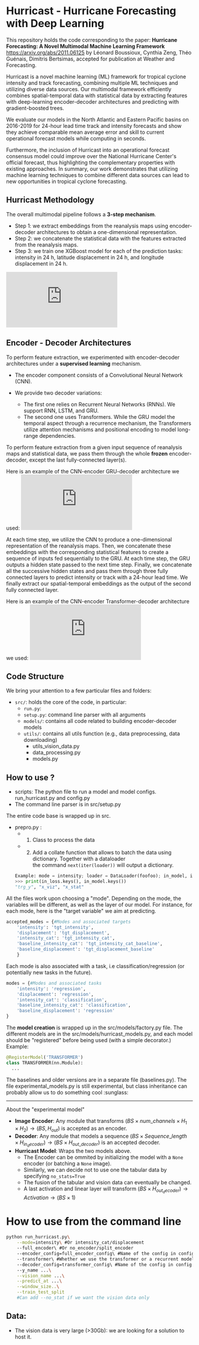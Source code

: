 # Hurricast - Hurricane Forecasting with Deep Learning

This repository holds the code corresponding to the paper:
**Hurricane Forecasting: A Novel Multimodal Machine Learning Framework**
https://arxiv.org/abs/2011.06125
by Léonard Boussioux, Cynthia Zeng, Théo Guénais, Dimitris Bertsimas, accepted for publication at Weather and Forecasting.

Hurricast is a novel machine learning (ML) framework for tropical cyclone intensity and track forecasting, combining multiple ML techniques and utilizing diverse data sources. Our multimodal framework efficiently combines spatial-temporal data with statistical data by extracting features with deep-learning encoder-decoder architectures and predicting with gradient-boosted trees.

We evaluate our models in the North Atlantic and Eastern Pacific basins on 2016-2019 for 24-hour lead time track and intensity forecasts and show they achieve comparable mean average error and skill to current operational forecast models while computing in seconds.

Furthermore, the inclusion of Hurricast into an operational forecast consensus model could improve over the National Hurricane Center's official forecast, thus highlighting the complementary properties with existing approaches. In summary, our work demonstrates that utilizing machine learning techniques to combine different data sources can lead to new opportunities in tropical cyclone forecasting.

## Hurricast Methodology

The overall multimodal pipeline follows a **3-step mechanism**. 
- Step 1: we extract embeddings from the reanalysis maps using encoder-decoder architectures to obtain a one-dimensional representation. 
- Step 2: we concatenate the statistical data with the features extracted from the reanalysis maps. 
- Step 3: we train one XGBoost model for each of the prediction tasks: intensity in 24 h, latitude displacement in 24 h, and longitude displacement in 24 h.

![pipeline.pdf](https://github.com/leobix/hurricast/files/7980070/pipeline.pdf)

## Encoder - Decoder Architectures

To perform feature extraction, we experimented with encoder-decoder architectures under a **supervised learning** mechanism. 

- The encoder component consists of a Convolutional Neural Network (CNN). 

- We provide two decoder variations:
    - The first one relies on Recurrent Neural Networks (RNNs). We support RNN, LSTM, and GRU.
    - The second one uses Transformers. While the GRU model the temporal aspect through a recurrence mechanism, the Transformers utilize attention mechanisms and positional encoding to model long-range dependencies.

To perform feature extraction from a given input sequence of reanalysis maps and statistical data, we pass them through the whole **frozen** encoder-decoder, except the last fully-connected layer(s).

Here is an example of the CNN-encoder GRU-decoder architecture we used:
![cnngru2.pdf](https://github.com/leobix/hurricast/files/7980224/cnngru2.pdf)

At each time step, we utilize the CNN to produce a one-dimensional representation of the reanalysis maps. Then, we concatenate these embeddings with the corresponding statistical features to create a sequence of inputs fed sequentially to the GRU. At each time step, the GRU outputs a hidden state passed to the next time step. Finally, we concatenate all the successive hidden states and pass them through three fully connected layers to predict intensity or track with a 24-hour lead time. We finally extract our spatial-temporal embeddings as the output of the second fully connected layer.

Here is an example of the CNN-encoder Transformer-decoder architecture we used:
![cnntransformer.pdf](https://github.com/leobix/hurricast/files/7980228/cnntransformer.pdf)


## Code Structure 

We bring your attention to a few particular files and folders:

- ```src/```: holds the core of the code, in particular:
    - ```run.py```: 
    - ```setup.py```: command line parser with all arguments
    - ```models/```: contains all code related to building encoder-decoder models
    - ```utils/```: contains all utils function (e.g., data preprocessing, data downloading)
      - utils_vision_data.py
      - data_processing.py	
      - models.py	

## How to use ?
- scripts: The python file to run a model and model configs.
  run_hurricast.py and config.py 
- The command line parser is in src/setup.py

The entire code base is wrapped up in src. 
- prepro.py :
  - 1. Class to process the data
  - 2. Add a collate function that allows to batch the data using dictionary. Together with a dataloader\
  the command ```next(iter(loader))``` will output a dictionary. 
  ```py
  Example: mode = intensity; loader = DataLoader(foofoo); in_model, in_loss = next(iter(loader))
  >>> print(in_loss.keys(), in_model.keys())
  "trg_y", "x_viz", "x_stat" 
  ```

All the files work upon choosing a "mode". Depending on the 
mode, the variables will be different, as well as the layer of our model.
For instance, for each mode, here is the "target variable" we aim at predicting.
```py
accepted_modes = {#Modes and associated targets
    'intensity': 'tgt_intensity',
    'displacement': 'tgt_displacement',
    'intensity_cat': 'tgt_intensity_cat',
    'baseline_intensity_cat': 'tgt_intensity_cat_baseline',
    'baseline_displacement': 'tgt_displacement_baseline'
    }
```
Each mode is also associated with a task, i.e classification/regression (or potentially new tasks in the future).
```py
modes = {#Modes and associated tasks
    'intensity': 'regression',
    'displacement': 'regression',
    'intensity_cat': 'classification',
    'baseline_intensity_cat': 'classification',
    'baseline_displacement': 'regression'
}
```

The **model creation** is wrapped up in the src/models/factory.py file. 
The different models are in the src/models/hurricast_models.py, and each model should be "registered" before being used (with a simple decorator.)
Example:
```py
@RegisterModel('TRANSFORMER')
class TRANSFORMER(nn.Module):
  ...
```

The baselines and older versions are in a separate file (baselines.py).
The file experimental_models.py is still experimental, but class inheritance can probably allow us to do something cool :sunglass:

____
About the "experimental model"
- **Image Encoder**: Any module that transforms $(BS \times  num\_channels\times H_1\times H_2) \rightarrow (BS, H_{out})$ is accepted as an encoder.
- **Decoder**: Any module that models a sequence $(BS \times Sequence\_length \times H_{in_decoder}) \rightarrow (BS \times H_{out\_decoder})$ is an accepted decoder.
- **Hurricast Model**: Wraps the two models above. 
  - The Encoder can be ommited by initializing the model with a ```None``` encoder (or batching a ```None``` image).
  - Similarly, we can decide not to use one the tabular data by specifying ```no_stats=True```
  - The fusion of the tabular and vision data can eventually be changed.
  - A last activation and linear layer will transform $(BS \times H_{out_decoder}) \rightarrow Activation \rightarrow (BS \times 1)$ 

  


# How to use from the command line 
```bash
python run_hurricast.py\
    --mode=intensity\ #Or intensity_cat/displacement
    --full_encoder\ #Or no_encoder/split_encoder
    --encoder_config=full_encoder_config\ #Name of the config in config.py
    --transformer\ #Whether we use the transformer or a recurrent model
    --decoder_config=transformer_config\ #Name of the config in config.py
    --y_name ...\
    --vision_name ...\
    --predict_at ...\
    --window_size..\
    --train_test_split
    #Can add --no_stat if we want the vision data only
```

## Data:
- The vision data is very large (>30Gb): we are looking for a solution to host it.
